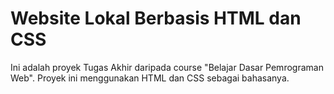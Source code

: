 # Website Lokal Berbasis HTML dan CSS
Ini adalah proyek Tugas Akhir daripada course "Belajar Dasar Pemrograman Web". Proyek ini menggunakan HTML dan CSS sebagai bahasanya.
